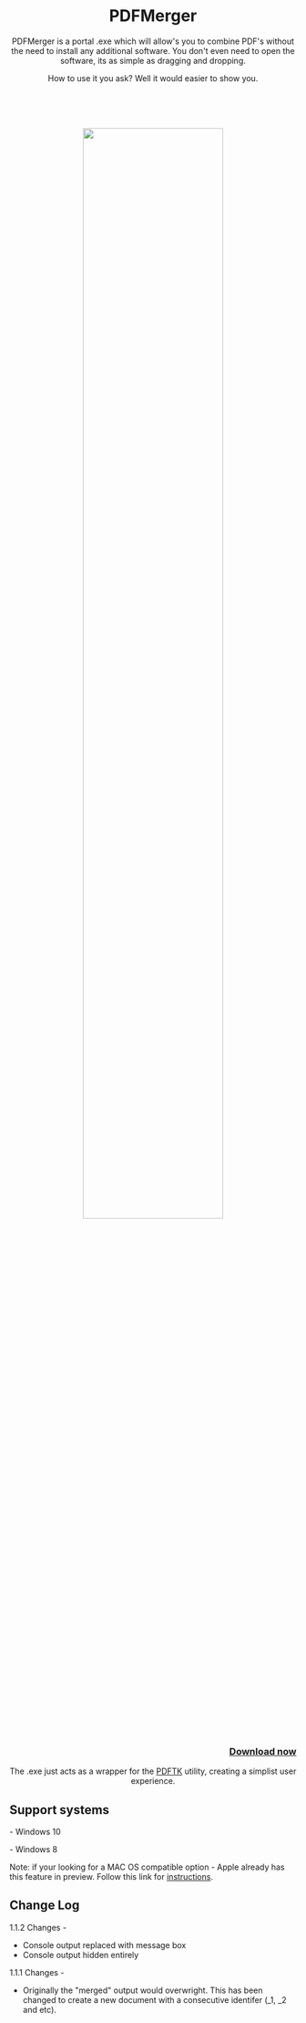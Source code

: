 
<h1 align="center"> PDFMerger </h1>


<p align="center">PDFMerger is a portal .exe which will allow's you to combine PDF's without the need to install any additional software. You don't even need to open the software, its as simple as dragging and dropping.</p>

<p align="center">How to use it you ask? Well it would easier to show you.</p>
</br>
</br>
</br>
<p align="center"><img src="https://j.gifs.com/vlVlEX.gif" width="70%"></p>

</br>
</br>
</br>
</br>
<p align="right" colour="blue"><a href="https://github.com/chrisjbawden/pdfmerger/raw/main/pdf-merger.exe"><h3 align="right">Download now</h3></a>

<p align="center">The .exe just acts as a wrapper for the <a href="https://www.pdflabs.com/tools/pdftk-the-pdf-toolkit/" target="_blank">PDFTK</a> utility, creating a simplist user experience.</p>

## Support systems

<p>- Windows 10</p>
<p>- Windows 8</p>
<p>Note: if your looking for a MAC OS compatible option - Apple already has this feature in preview. Follow this link for <a href="https://support.apple.com/en-au/HT202945" target="_blank">instructions</a>.</p>

## Change Log

1.1.2
Changes - 
* Console output replaced with message box
* Console output hidden entirely


1.1.1
Changes - 
* Originally the "merged" output would overwright. This has been changed to create a new document with a consecutive identifer (_1, _2 and etc).
